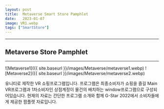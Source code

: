```yaml
---
layout: post
title:  Metaverse Smart Store Pamphlet
date:   2023-01-07
image: VR1.webp
tags: ["SmartStore"]
---
```


---
## Metaverse Store Pamphlet
---

![Metaverse1]({{ site.baseurl }}/images/Metaverse/metaverse1.webp)
![Metaverse2]({{ site.baseurl }}/images/Metaverse/metaverse2.webp)

유니티로 제작한 VR 쇼핑프로그램입니다. 
프로그램은 최종소비자가 쇼핑을 즐길 Main VR프로그램과 1차소비자인 상점계정이 물건의 배치하는 window프로그램으로 구성되어있습니다.
현재의 자료는 간단한 프로그램 소개와 함께 G-Star 2022에서 소비자들에게 제공한 팜플렛 자료입니다.